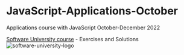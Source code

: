 # JavaScript-Applications-October
Applications course with JavaScript October-December 2022

[Software University course](https://softuni.bg/trainings/3847/js-applications-october-2022#lesson-44805) - Exercises and Solutions
![software-university-logo](https://user-images.githubusercontent.com/99989417/173138263-15bb5ad8-a9fe-4427-8e39-b624dd83dc4d.svg)
